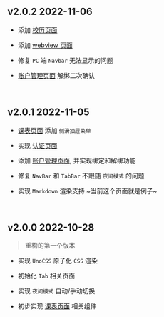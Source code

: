 ## v2.0.2 2022-11-06

- 添加 [校历页面](/pages/index/calendar/calendar)

- 添加 [webview 页面](/pages/webview/webview)

- 修复 `PC` 端 `Navbar` 无法显示的问题

- [账户管理页面](/pages/mine/account/account) 解绑二次确认

<br>

## v2.0.1 2022-11-05

- [课表页面](/pages/schedule/schedule) 添加 `侧滑抽屉菜单`

- 实现 [认证页面](/pages/auth/auth)

- 添加 [账户管理页面](/pages/mine/account/account), 并实现绑定和解绑功能

- 修复 `NavBar` 和 `TabBar` 不跟随 `夜间模式` 的问题

- 实现 `Markdown` 渲染支持 ~当前这个页面就是例子~

<br>

## v2.0.0 2022-10-28

> 重构的第一个版本

- 实现 `UnoCSS` 原子化 `CSS` 渲染

- 初始化 `Tab` 相关页面

- 实现 `夜间模式` 自动/手动切换

- 初步实现 [课表页面](/pages/schedule/schedule) 相关组件
